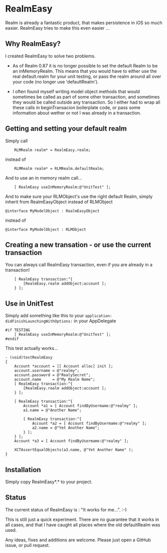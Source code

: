 RealmEasy
=========

Realm is already a fantastic product, that makes persistence in iOS so much easier.
RealmEasy tries to make this even easier ...



Why RealmEasy?
----------------

I created RealmEasy to solve two problems.

- As of Realm 0.87 it is no longer possible to set the default Realm to be an inMemoryRealm. 
  This means that you would have to either use the real default.realm for your unit testing, 
  or pass the realm around all over your code (no longer use 'defaultRealm').

- I often found myself writing model object methods that would sometimes be called as part of some other transaction, 
  and sometimes they would be called outside any transaction. 
  So I either had to wrap all these calls in beginTransacion boilerplate code, or pass some information about wether or not I was already in a transaction.


Getting and setting your default realm
------------------------------

Simply call 

        RLMRealm realm* = RealmEasy.realm;

instead of 

        RLMRealm realm* = RLMRealm.defaultRealm;

And to use an in memory realm call...

        [ RealmEasy useInMemoryRealm:@"UnitTest" ];

And to make sure your RLMObject's use the right default Realm, simply inherit from RealmEasyObject instead of RLMObject 

    @interface MyModelObject : RealmEasyObject 

instead of 

    @interface MyModelObject : RLMObject 


Creating a new transation - or use the current transaction
------------------------------------------------------------

You can always call RealmEasy transaction, even if you are already in a transaction!

        [ RealmEasy transaction:^{
            [RealmEasy.realm addObject:account ];
        } ];



Use in UnitTest
---------------

Simply add something like this to your `application: didFinishLaunchingWithOptions:` in your AppDelegate 

    #if TESTING
        [ RealmEasy useInMemoryRealm:@"UnitTest" ];
    #endif


This test actually works...

    - (void)testRealmEasy
    {
        Account *account = [[ Account alloc] init ];
        account.username = @"realmy";
        account.password = @"RealySecret";
        account.name     = @"My Realm Name";
        [ RealmEasy transaction:^{
            [RealmEasy.realm addObject:account ];
        } ];
        
        [ RealmEasy transaction:^{
            Account *a1 = [ Account findByUsermame:@"realmy" ];
            a1.name = @"Another Name";
            
            [ RealmEasy transaction:^{
                Account *a2 = [ Account findByUsermame:@"realmy" ];
                a2.name = @"Yet Another Name";
            } ];
        } ];
        Account *a3 = [ Account findByUsermame:@"realmy" ];
        
        XCTAssertEqualObjects(a3.name, @"Yet Another Name" );
    }


Installation
-----------------

Simply copy RealmEasy*.* to your project.


Status
-----------

The current status of RealmEasy is : "It works for me...". :-)

This is still just a quick experiment. There are no guarantee that it works in all cases, 
and that I have caught all places where the old defaultRealm was used.

Any ideas, fixes and additions are welcome. Please just open a GitHub issue, or pull request.

